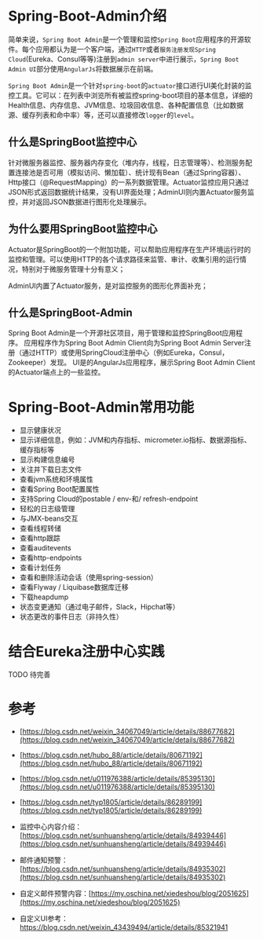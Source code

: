 # Spring-Boot-Admin介绍

简单来说，`Spring Boot Admin`是一个管理和监控`Spring Boot`应用程序的开源软件。每个应用都认为是一个客户端，通过`HTTP`或者`服务注册发现Spring Cloud`(Eureka、Consul等等)注册到`admin server`中进行展示，`Spring Boot Admin UI`部分使用`AngularJs`将数据展示在前端。

`Spring Boot Admin`是一个针对`spring-boot`的`actuator`接口进行UI美化封装的监控工具。它可以：在列表中浏览所有被监控spring-boot项目的基本信息，详细的Health信息、内存信息、JVM信息、垃圾回收信息、各种配置信息（比如数据源、缓存列表和命中率）等，还可以直接修改`logger`的`level`。

## 什么是SpringBoot监控中心

针对微服务器监控、服务器内存变化（堆内存，线程，日志管理等）、检测服务配置连接池是否可用（模拟访问、懒加载）、统计现有Bean（通过Spring容器）、Http接口（@RequestMapping）的一系列数据管理。Actuator监控应用只通过JSON形式返回数据统计结果，没有UI界面处理；AdminUI则内置Actuator服务监控，并对返回JSON数据进行图形化处理展示。

## 为什么要用SpringBoot监控中心

Actuator是SpringBoot的一个附加功能，可以帮助应用程序在生产环境运行时的监控和管理。可以使用HTTP的各个请求路径来监管、审计、收集引用的运行情况，特别对于微服务管理十分有意义；

AdminUI内置了Actuator服务，是对监控服务的图形化界面补充；

## 什么是SpringBoot-Admin

 Spring Boot Admin是一个开源社区项目，用于管理和监控SpringBoot应用程序。 应用程序作为Spring Boot Admin Client向为Spring Boot Admin Server注册（通过HTTP）或使用SpringCloud注册中心（例如Eureka，Consul，Zookeeper）发现。 UI是的AngularJs应用程序，展示Spring Boot Admin Client的Actuator端点上的一些监控。



# Spring-Boot-Admin常用功能

- 显示健康状况
- 显示详细信息，例如：JVM和内存指标、micrometer.io指标、数据源指标、缓存指标等
- 显示构建信息编号
- 关注并下载日志文件
- 查看jvm系统和环境属性
- 查看Spring Boot配置属性
- 支持Spring Cloud的postable / env-和/ refresh-endpoint
- 轻松的日志级管理
- 与JMX-beans交互
- 查看线程转储
- 查看http跟踪
- 查看auditevents
- 查看http-endpoints
- 查看计划任务
- 查看和删除活动会话（使用spring-session）
- 查看Flyway / Liquibase数据库迁移
- 下载heapdump
- 状态变更通知（通过电子邮件，Slack，Hipchat等）
- 状态更改的事件日志（非持久性）


# 结合Eureka注册中心实践
TODO  待完善

# 参考
- [https://blog.csdn.net/weixin_34067049/article/details/88677682](https://blog.csdn.net/weixin_34067049/article/details/88677682)

- [https://blog.csdn.net/hubo_88/article/details/80671192](https://blog.csdn.net/hubo_88/article/details/80671192)

- [https://blog.csdn.net/u011976388/article/details/85395130](https://blog.csdn.net/u011976388/article/details/85395130)

- [https://blog.csdn.net/typ1805/article/details/86289199](https://blog.csdn.net/typ1805/article/details/86289199)

- 监控中心内容介绍：[https://blog.csdn.net/sunhuansheng/article/details/84939446](https://blog.csdn.net/sunhuansheng/article/details/84939446)

- 邮件通知预警：[https://blog.csdn.net/sunhuansheng/article/details/84935302](https://blog.csdn.net/sunhuansheng/article/details/84935302)

- 自定义邮件预警内容：[https://my.oschina.net/xiedeshou/blog/2051625](https://my.oschina.net/xiedeshou/blog/2051625)

- 自定义UI参考：https://blog.csdn.net/weixin_43439494/article/details/85321941

  
